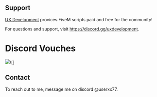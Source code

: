 ## Support

[UX Development](https://discord.gg/uxdevelopment) provices FiveM scripts paid and free for the community!

For questions and support, visit https://discord.gg/uxdevelopment.

# Discord Vouches

![](https://img.shields.io/github/downloads/userxx77/Discord-Vouches/total?logo=github)![]


## Contact

To reach out to me, message me on discord @userxx77.
